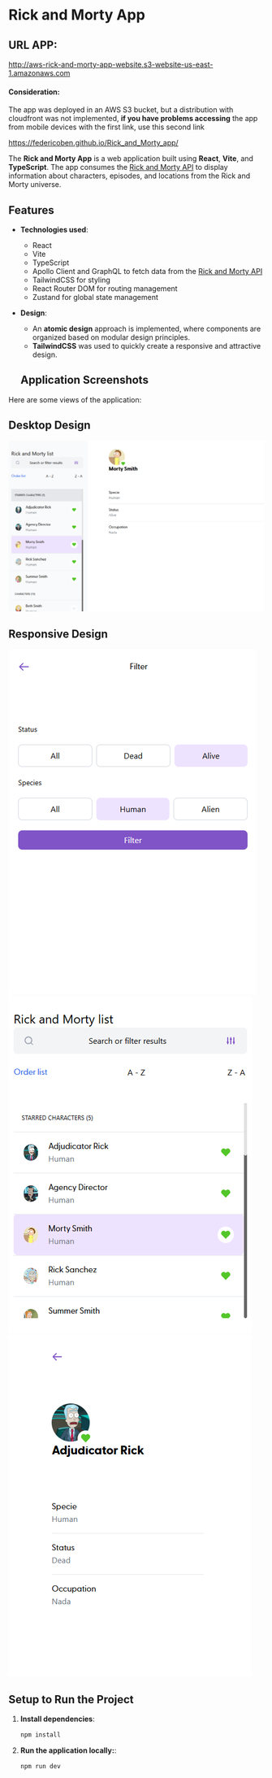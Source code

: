 # Rick and Morty App

## URL APP:

http://aws-rick-and-morty-app-website.s3-website-us-east-1.amazonaws.com

#### Consideration:

The app was deployed in an AWS S3 bucket, but a distribution with cloudfront was not implemented, **if you have problems accessing** the app from mobile devices with the first link, use this second link

https://federicoben.github.io/Rick_and_Morty_app/

The **Rick and Morty App** is a web application built using **React**, **Vite**, and **TypeScript**. The app consumes the [Rick and Morty API](https://rickandmortyapi.com/) to display information about characters, episodes, and locations from the Rick and Morty universe.

## Features

- **Technologies used**:

  - React
  - Vite
  - TypeScript
  - Apollo Client and GraphQL to fetch data from the [Rick and Morty API](https://rickandmortyapi.com/)
  - TailwindCSS for styling
  - React Router DOM for routing management
  - Zustand for global state management

- **Design**:

  - An **atomic design** approach is implemented, where components are organized based on modular design principles.
  - **TailwindCSS** was used to quickly create a responsive and attractive design.

  ## Application Screenshots

Here are some views of the application:

## Desktop Design

![App Image](/src/assets/img/preview_desktop_app.png)

## Responsive Design

![App Image](/src/assets/img/preview_responsive_app_filter.png)
![App Image](/src/assets/img/preview_responsive_app_menu.png)
![App Image](/src/assets/img/preview_responsive_app_vie_character.png)

## Setup to Run the Project

1. **Install dependencies**:

   ```bash
   npm install
   ```

2. **Run the application locally:**:

   ```bash
   npm run dev
   ```
